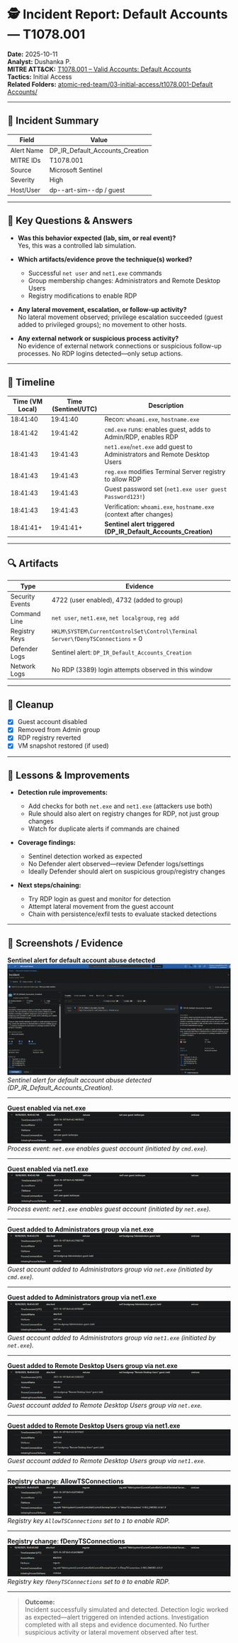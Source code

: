 # 🕵️ Incident Report: Default Accounts — T1078.001

**Date:** 2025-10-11  
**Analyst:** Dushanka P.  
**MITRE ATT&CK:** [T1078.001 – Valid Accounts: Default Accounts](https://attack.mitre.org/techniques/T1078/001/)  
**Tactics:** Initial Access  
**Related Folders:** [atomic-red-team/03-initial-access/t1078.001-Default Accounts/](../../atomic-red-team/03-initial-access/t1078.001-Default%20Accounts/)

---

## 🎯 Incident Summary

| Field         | Value                                            |
| ------------- | ------------------------------------------------ |
| Alert Name    | DP_IR_Default_Accounts_Creation                  |
| MITRE IDs     | T1078.001                                        |
| Source        | Microsoft Sentinel                               |
| Severity      | High                                             |
| Host/User     | dp--art-sim--dp / guest                          |

---

## 🧠 Key Questions & Answers

- **Was this behavior expected (lab, sim, or real event)?**  
  Yes, this was a controlled lab simulation.

- **Which artifacts/evidence prove the technique(s) worked?**  
  - Successful `net user` and `net1.exe` commands
  - Group membership changes: Administrators and Remote Desktop Users
  - Registry modifications to enable RDP

- **Any lateral movement, escalation, or follow-up activity?**  
  No lateral movement observed; privilege escalation succeeded (guest added to privileged groups); no movement to other hosts.

- **Any external network or suspicious process activity?**  
  No evidence of external network connections or suspicious follow-up processes. No RDP logins detected—only setup actions.

---

## 📂 Timeline

| Time (VM Local) | Time (Sentinel/UTC) | Description                                                                |
| --------------- | ------------------- | -------------------------------------------------------------------------- |
| 18:41:40        | 19:41:40            | Recon: `whoami.exe`, `hostname.exe`                                        |
| 18:41:42        | 19:41:42            | `cmd.exe` runs: enables guest, adds to Admin/RDP, enables RDP              |
| 18:41:43        | 19:41:43            | `net1.exe`/`net.exe` add guest to Administrators and Remote Desktop Users   |
| 18:41:43        | 19:41:43            | `reg.exe` modifies Terminal Server registry to allow RDP                   |
| 18:41:43        | 19:41:43            | Guest password set (`net1.exe user guest Password123!`)                     |
| 18:41:43        | 19:41:43            | Verification: `whoami.exe`, `hostname.exe` (context after changes)          |
| 18:41:41+       | 19:41:41+           | **Sentinel alert triggered (DP_IR_Default_Accounts_Creation)**              |

---

## 🔍 Artifacts

| Type             | Evidence                                                                         |
| ---------------- | -------------------------------------------------------------------------------- |
| Security Events  | 4722 (user enabled), 4732 (added to group)                                       |
| Command Line     | `net user`, `net1.exe`, `net localgroup`, `reg add`                              |
| Registry Keys    | `HKLM\SYSTEM\CurrentControlSet\Control\Terminal Server\fDenyTSConnections` = 0    |
| Defender Logs    | Sentinel alert: `DP_IR_Default_Accounts_Creation`                                |
| Network Logs     | No RDP (3389) login attempts observed in this window                             |

---

## 🧼 Cleanup

- [x] Guest account disabled
- [x] Removed from Admin group
- [x] RDP registry reverted
- [x] VM snapshot restored (if used)

---

## 📝 Lessons & Improvements

- **Detection rule improvements:**  
  - Add checks for both `net.exe` and `net1.exe` (attackers use both)
  - Rule should also alert on registry changes for RDP, not just group changes
  - Watch for duplicate alerts if commands are chained

- **Coverage findings:**  
  - Sentinel detection worked as expected
  - No Defender alert observed—review Defender logs/settings
  - Ideally Defender should alert on suspicious group/registry changes

- **Next steps/chaining:**  
  - Try RDP login as guest and monitor for detection
  - Attempt lateral movement from the guest account
  - Chain with persistence/exfil tests to evaluate stacked detections

---

## 📸 Screenshots / Evidence

**Sentinel alert for default account abuse detected**  
![Sentinel alert for default account abuse detected](../atomic-red-team/03-initial-access/t1078.001-default-accounts/artifacts/screenshots/sentinel-alert.png)
*Sentinel alert for default account abuse detected (DP_IR_Default_Accounts_Creation).*

---

**Guest enabled via net.exe**  
![Guest enabled via net.exe](../atomic-red-team/03-initial-access/t1078.001-default-accounts/artifacts/screenshots/net-enable-guest.png)
*Process event: `net.exe` enables guest account (initiated by `cmd.exe`).*

---

**Guest enabled via net1.exe**  
![Guest enabled via net1.exe](../atomic-red-team/03-initial-access/t1078.001-default-accounts/artifacts/screenshots/net1-enable-guest.png)
*Process event: `net1.exe` enables guest account (initiated by `net.exe`).*

---

**Guest added to Administrators group via net.exe**  
![Guest added to Administrators group via net.exe](../atomic-red-team/03-initial-access/t1078.001-default-accounts/artifacts/screenshots/group-add-admin-net.png)
*Guest account added to Administrators group via `net.exe` (initiated by `cmd.exe`).*

---

**Guest added to Administrators group via net1.exe**  
![Guest added to Administrators group via net1.exe](../atomic-red-team/03-initial-access/t1078.001-default-accounts/artifacts/screenshots/group-add-admin-net1.png)
*Guest account added to Administrators group via `net1.exe` (initiated by `net.exe`).*

---

**Guest added to Remote Desktop Users group via net.exe**  
![Guest added to Remote Desktop Users group via net.exe](../atomic-red-team/03-initial-access/t1078.001-default-accounts/artifacts/screenshots/group-add-rdp-net.png)
*Guest account added to Remote Desktop Users group via `net.exe`.*

---

**Guest added to Remote Desktop Users group via net1.exe**  
![Guest added to Remote Desktop Users group via net1.exe](../atomic-red-team/03-initial-access/t1078.001-default-accounts/artifacts/screenshots/group-add-rdp-net1.png)
*Guest account added to Remote Desktop Users group via `net1.exe`.*

---

**Registry change: AllowTSConnections**  
![Registry change: AllowTSConnections](../atomic-red-team/03-initial-access/t1078.001-default-accounts/artifacts/screenshots/rdp-registry-allowts.png)
*Registry key `AllowTSConnections` set to `1` to enable RDP.*

---

**Registry change: fDenyTSConnections**  
![Registry change: fDenyTSConnections](../atomic-red-team/03-initial-access/t1078.001-default-accounts/artifacts/screenshots/rdp-registry-fdenyts.png)
*Registry key `fDenyTSConnections` set to `0` to enable RDP.*


---

> **Outcome:**  
> Incident successfully simulated and detected. Detection logic worked as expected—alert triggered on intended actions. Investigation completed with all steps and evidence documented. No further suspicious activity or lateral movement observed after test.

